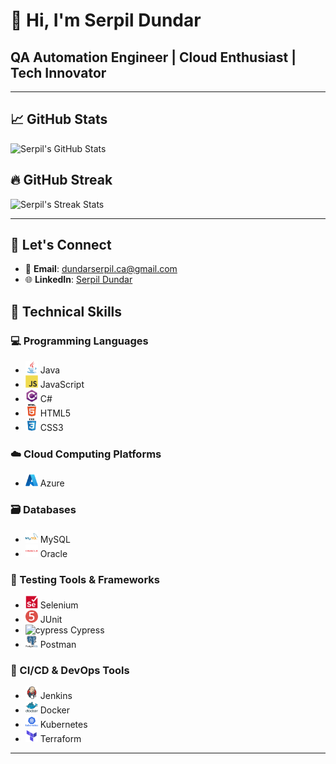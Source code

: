 # 👋 Hi, I'm Serpil Dundar

## QA Automation Engineer | Cloud Enthusiast | Tech Innovator

---
## 📈 GitHub Stats

![Serpil's GitHub Stats](https://github-readme-stats.vercel.app/api?username=serpil-dndr&show_icons=true&count_private=true&hide=prs&hide_title=true)

## 🔥 GitHub Streak

![Serpil's Streak Stats](https://github-readme-streak-stats.herokuapp.com/?user=serpil-dndr&)



---

## 💬 Let's Connect

- 📧 **Email**: [dundarserpil.ca@gmail.com](mailto:dundarserpil.ca@gmail.com)
- 🌐 **LinkedIn**: [Serpil Dundar](https://www.linkedin.com/in/serpildundar/)


## 🚀 Technical Skills

### 💻 Programming Languages
- <img src="https://raw.githubusercontent.com/devicons/devicon/master/icons/java/java-original.svg" alt="java" width="20" height="20"/> Java
- <img src="https://raw.githubusercontent.com/devicons/devicon/master/icons/javascript/javascript-original.svg" alt="javascript" width="20" height="20"/> JavaScript
- <img src="https://raw.githubusercontent.com/devicons/devicon/master/icons/csharp/csharp-original.svg" alt="csharp" width="20" height="20"/> C#
- <img src="https://raw.githubusercontent.com/devicons/devicon/master/icons/html5/html5-original-wordmark.svg" alt="html5" width="20" height="20"/> HTML5
- <img src="https://raw.githubusercontent.com/devicons/devicon/master/icons/css3/css3-original-wordmark.svg" alt="css3" width="20" height="20"/> CSS3

### ☁️ Cloud Computing Platforms
- <img src="https://raw.githubusercontent.com/devicons/devicon/master/icons/azure/azure-original.svg" alt="azure" width="20" height="20"/> Azure

### 🗃️ Databases
- <img src="https://raw.githubusercontent.com/devicons/devicon/master/icons/mysql/mysql-original-wordmark.svg" alt="mysql" width="20" height="20"/> MySQL
- <img src="https://raw.githubusercontent.com/devicons/devicon/master/icons/oracle/oracle-original.svg" alt="oracle" width="20" height="20"/> Oracle

### 🔧 Testing Tools & Frameworks
- <img src="https://raw.githubusercontent.com/devicons/devicon/master/icons/selenium/selenium-original.svg" alt="selenium" width="20" height="20"/> Selenium
- <img src="https://raw.githubusercontent.com/devicons/devicon/master/icons/junit/junit-plain.svg" alt="junit" width="20" height="20"/> JUnit
- <img src="https://raw.githubusercontent.com/devicons/devicon/master/icons/cypress/cypress-original.svg" alt="cypress" width="20" height="20"/> Cypress
- <img src="https://raw.githubusercontent.com/devicons/devicon/master/icons/postgresql/postgresql-original-wordmark.svg" alt="postman" width="20" height="20"/> Postman

### 🔄 CI/CD & DevOps Tools
- <img src="https://raw.githubusercontent.com/devicons/devicon/master/icons/jenkins/jenkins-original.svg" alt="jenkins" width="20" height="20"/> Jenkins
- <img src="https://raw.githubusercontent.com/devicons/devicon/master/icons/docker/docker-original-wordmark.svg" alt="docker" width="20" height="20"/> Docker
- <img src="https://raw.githubusercontent.com/devicons/devicon/master/icons/kubernetes/kubernetes-plain-wordmark.svg" alt="kubernetes" width="20" height="20"/> Kubernetes
- <img src="https://raw.githubusercontent.com/devicons/devicon/master/icons/terraform/terraform-original.svg" alt="terraform" width="20" height="20"/> Terraform

---

